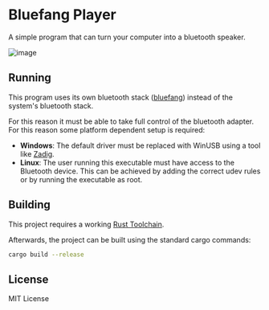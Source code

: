# Bluefang Player

A simple program that can turn your computer into a bluetooth speaker.

![image](https://github.com/user-attachments/assets/ef886e99-f85b-4b23-84b6-1b01d034fa37)


## Running

This program uses its own bluetooth stack ([bluefang](https://github.com/sidit77/bluefang)) instead of the system's bluetooth stack.

For this reason it must be able to take full control of the bluetooth adapter. For this reason some platform dependent setup is required:
* **Windows**: The default driver must be replaced with WinUSB using a tool like [Zadig](https://zadig.akeo.ie/).
* **Linux**: The user running this executable must have access to the Bluetooth device. This can be achieved by adding the correct udev rules or by running the executable as root.

## Building

This project requires a working [Rust Toolchain](https://rustup.rs/).

Afterwards, the project can be built using the standard cargo commands:
```sh
cargo build --release
```

## License

MIT License
